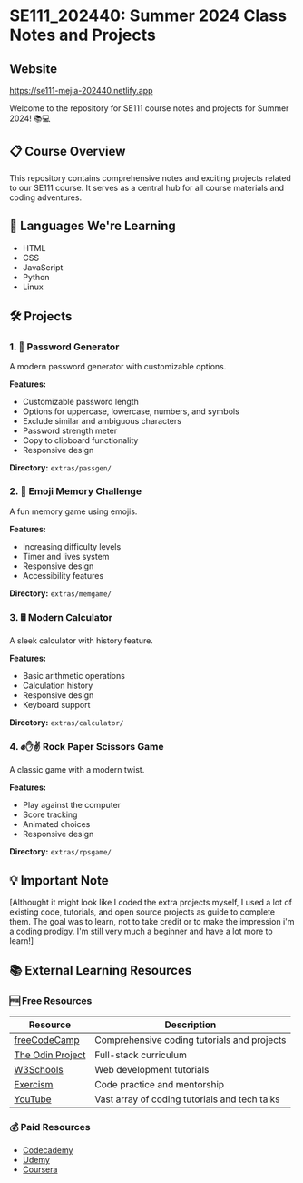 # SE111_202440: Summer 2024 Class Notes and Projects

## Website
https://se111-mejia-202440.netlify.app

Welcome to the repository for SE111 course notes and projects for Summer 2024! 📚💻

## 📋 Course Overview

This repository contains comprehensive notes and exciting projects related to our SE111 course. It serves as a central hub for all course materials and coding adventures.

## 🚀 Languages We're Learning

- HTML
- CSS
- JavaScript
- Python
- Linux

## 🛠️ Projects

### 1. 🔐 Password Generator

A modern password generator with customizable options.

**Features:**
- Customizable password length
- Options for uppercase, lowercase, numbers, and symbols
- Exclude similar and ambiguous characters
- Password strength meter
- Copy to clipboard functionality
- Responsive design

**Directory:** `extras/passgen/`

### 2. 🧠 Emoji Memory Challenge

A fun memory game using emojis.

**Features:**
- Increasing difficulty levels
- Timer and lives system
- Responsive design
- Accessibility features

**Directory:** `extras/memgame/`

### 3. 🖩 Modern Calculator

A sleek calculator with history feature.

**Features:**
- Basic arithmetic operations
- Calculation history
- Responsive design
- Keyboard support

**Directory:** `extras/calculator/`

### 4. ✊✋✌️ Rock Paper Scissors Game

A classic game with a modern twist.

**Features:**
- Play against the computer
- Score tracking
- Animated choices
- Responsive design

**Directory:** `extras/rpsgame/`

## 💡 Important Note

[Althought it might look like I coded the extra projects myself, I used a lot of existing code, tutorials, and open source projects as guide to complete them.
The goal was to learn, not to take credit or to make the impression i'm a coding prodigy. I'm still very much a beginner and have a lot more to learn!]

## 📚 External Learning Resources

### 🆓 Free Resources

| Resource | Description |
|----------|-------------|
| [freeCodeCamp](https://www.freecodecamp.org/) | Comprehensive coding tutorials and projects |
| [The Odin Project](https://www.theodinproject.com/) | Full-stack curriculum |
| [W3Schools](https://www.w3schools.com/) | Web development tutorials |
| [Exercism](https://exercism.org/) | Code practice and mentorship |
| [YouTube](https://www.youtube.com/) | Vast array of coding tutorials and tech talks |

### 💰 Paid Resources

- [Codecademy](https://www.codecademy.com/)
- [Udemy](https://www.udemy.com/)
- [Coursera](https://www.coursera.org/)
